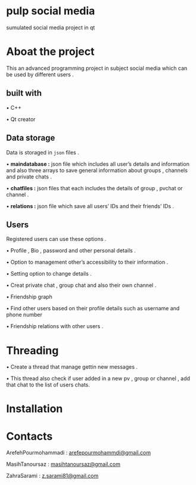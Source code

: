 # pulp social media

 sumulated social media project in qt

# Aboat the project

This an advanced programming project in subject social media which can be used by different users .

## built with

•	C++ 

•	Qt creator

## Data storage

Data is storaged in `json` files .

•	**maindatabase :**  json file which includes all user’s details and information and also three arrays to save general information about groups , channels  and private chats .

•	**chatfiles :** json files that each includes the details of group , pvchat or channel .

•	**relations :** json file which save all users’ IDs and their friends’ IDs .

## Users

Registered users can use these options .

•	Profile , Bio , password  and other personal details .

•	Option to management other’s accessibility  to their information .

•	Setting option to change details .

•	 Creat private chat , group chat and also their own channel  .

•	Friendship graph

•	Find other users based on their profile details such as username and phone number

•	Friendship relations with other users .

# Threading

• Create a thread that manage gettin new messages .

• This thread also check if user added in a new pv , group or channel , add that chat to the list of users chats.

# Installation

# Contacts

ArefehPourmohammadi : arefepourmohammdi@gmail.com

MasihTanoursaz : masihtanoursaz@gmail.com

ZahraSarami : z.sarami81@gmail.com
